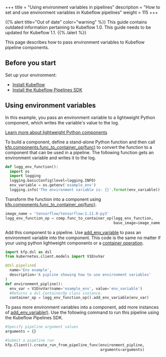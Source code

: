 +++
title = "Using environment variables in pipelines"
description = "How to set and use environment variables in Kubeflow pipelines"
weight = 115
+++

{{% alert title="Out of date" color="warning" %}}
This guide contains outdated information pertaining to Kubeflow 1.0. This guide
needs to be updated for Kubeflow 1.1.
{{% /alert %}}


This page describes how to pass environment variables to Kubeflow pipeline 
components.

## Before you start

Set up your environment: 

- [Install Kubeflow](/docs/started/getting-started/)
- [Install the Kubeflow Pipelines SDK](/docs/pipelines/sdk/install-sdk/)



## Using environment variables 

In this example, you pass an environment variable to a lightweight Python 
component, which writes the variable's value to the log.

[Learn more about lightweight Python components](/docs/pipelines/sdk/lightweight-python-components/)

To build a component, define a stand-alone Python function and then call 
[kfp.components.func_to_container_op(func)](https://kubeflow-pipelines.readthedocs.io/en/latest/source/kfp.components.html#kfp.components.func_to_container_op) to convert the 
function to a component that can be used in a pipeline. The following function gets an 
environment variable and writes it to the log.

```python
def logg_env_function():
  import os
  import logging
  logging.basicConfig(level=logging.INFO)
  env_variable = os.getenv('example_env')
  logging.info('The environment variable is: {}'.format(env_variable))
```

Transform the function into a component using 
[kfp.components.func_to_container_op(func)](https://kubeflow-pipelines.readthedocs.io/en/latest/source/kfp.components.html#kfp.components.func_to_container_op).  
```python
image_name = 'tensorflow/tensorflow:1.11.0-py3'
logg_env_function_op = comp.func_to_container_op(logg_env_function,
                                                 base_image=image_name)
```

Add this component to a pipeline. Use [add_env_variable](https://kubeflow-pipelines.readthedocs.io/en/latest/source/kfp.dsl.html#kfp.dsl.ContainerOp.container) to pass an 
environment variable into the component. This code is the same no matter if your
using python lightweight components or a [container operation](https://kubeflow-pipelines.readthedocs.io/en/latest/source/kfp.dsl.html#kfp.dsl.ContainerOp). 


```python
import kfp.dsl as dsl
from kubernetes.client.models import V1EnvVar

@dsl.pipeline(
  name='Env example',
  description='A pipline showing how to use environment variables'
)
def environment_pipline():
  env_var = V1EnvVar(name='example_env', value='env_variable')
  #Returns a dsl.ContainerOp class instance. 
  container_op = logg_env_function_op().add_env_variable(env_var) 
```

To pass more environment variables into a component, add more instances of 
[add_env_variable()](https://kubeflow-pipelines.readthedocs.io/en/latest/source/kfp.dsl.html#kfp.dsl.ContainerOp.container). Use the following command to run this pipeline using the 
Kubeflow Pipelines SDK.

```python
#Specify pipeline argument values
arguments = {}

#Submit a pipeline run
kfp.Client().create_run_from_pipeline_func(environment_pipline,
                                           arguments=arguments)
```